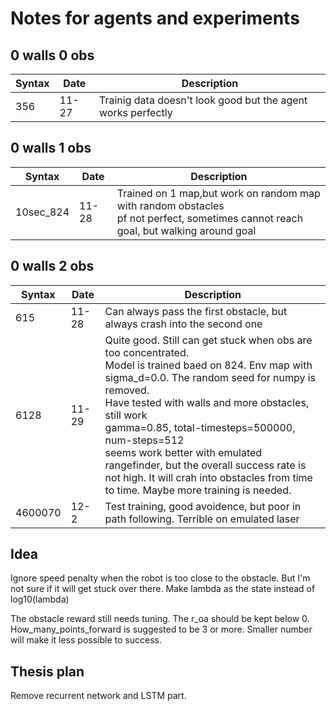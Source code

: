 # Notes for agents and experiments

## 0 walls 0 obs
| Syntax      |Date         | Description |
| ----------- | ----------- | ----------- |
| 356         | 11-27       |Trainig data doesn't look good but the agent works perfectly|


## 0 walls 1 obs
| Syntax      |Date         | Description |
| ----------- | ----------- | ----------- |
|10sec_824    | 11-28       |Trained on 1 map,but work on random map with random obstacles <br> pf not perfect, sometimes cannot reach goal, but walking around goal|

## 0 walls 2 obs
| Syntax      |Date         | Description |
| ----------- | ----------- | ----------- |
| 615   |   11-28     |Can always pass the first obstacle, but always crash into the second one|
|6128   |   11-29     |Quite good. Still can get stuck when obs are too concentrated. <br> Model is trained baed on 824. Env map with sigma_d=0.0. The random seed for numpy is removed. <br> Have tested with walls and more obstacles, still work <br> gamma=0.85, total-timesteps=500000, num-steps=512<br> seems work better with emulated rangefinder, but the overall success rate is not high. It will crah into obstacles from time to time. Maybe more training is needed.|
|4600070|12-2|Test training, good avoidence, but poor in path following. Terrible on emulated laser|

## Idea
Ignore speed penalty when the robot is too close to the obstacle.
But I'm not sure if it will get stuck over there.
Make lambda as the state instead of log10(lambda)

The obstacle reward still needs tuning. The r_oa should be kept below 0.
How_many_points_forward is suggested to be 3 or more. Smaller number will make it less possible to success.
## Thesis plan
Remove recurrent network and LSTM part.
